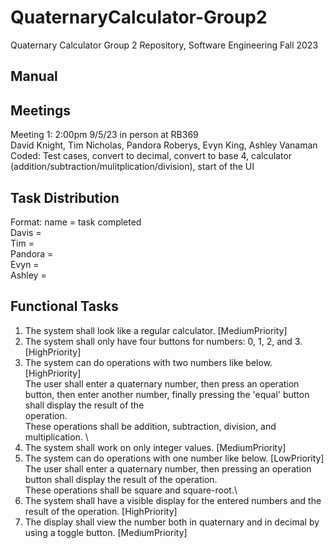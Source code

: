 # QuaternaryCalculator-Group2
Quaternary Calculator Group 2 Repository, Software Engineering Fall 2023

## Manual

## Meetings
Meeting 1: 2:00pm 9/5/23 in person at RB369\
David Knight, Tim Nicholas, Pandora Roberys, Evyn King, Ashley Vanaman\
Coded: Test cases, convert to decimal, convert to base 4, calculator (addition/subtraction/mulitplication/division), start of the UI

## Task Distribution
Format: name = task completed\
Davis = \
Tim = \
Pandora = \
Evyn = \
Ashley = 

## Functional Tasks
1. The system shall look like a regular calculator. [MediumPriority]
2. The system shall only have four buttons for numbers: 0, 1, 2, and 3. 	[HighPriority]
3. The system can do operations with two numbers like below. [HighPriority] \
     The user shall enter a quaternary number, then press an operation button, then enter another number, finally pressing the 'equal' button shall display the result of the \
     operation. \
     These operations shall be addition, subtraction, division, and 	multiplication. \
6. The system shall work on only integer values. [MediumPriority]
7. The system can do operations with one number like below. [LowPriority] \
     The user shall enter a quaternary number, then pressing an operation button shall display the result of the operation. \
     These operations shall be square and square-root.\
10. The system shall have a visible display for the entered numbers and the result of the operation. [HighPriority]
11. The display shall view the number both in quaternary and in decimal by using a toggle button. [MediumPriority]
